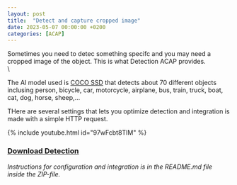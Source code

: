 ```yaml
---
layout: post
title:  "Detect and capture cropped image"
date: 2023-05-07 00:00:00 +0200
categories: [ACAP]
---
```


Sometimes you need to detec something specifc and you may need a cropped image of the object.  This is what Detection ACAP provides.  
  \

The AI model used is [COCO SSD](https://github.com/tensorflow/tfjs-models/tree/master/coco-ssd) that detects about 70 different objects inclusing 
person, bicycle, car, motorcycle, airplane, bus, train, truck, boat, cat, dog, horse, sheep,... 

THere are several settings that lets you optimize detection and integration is made with a simple HTTP request.

{% include youtube.html id="97wFcbt8TIM" %}

### [Download Detection](https://acap.juhlin.me/package/detection)
*Instructions for configuration and integration is in the README.md file inside the ZIP-file.*
